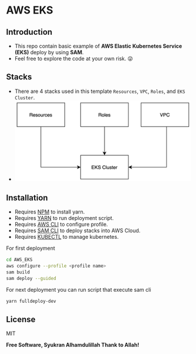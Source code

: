 # AWS EKS
## Introduction 
- This repo contain basic example of **AWS Elastic Kubernetes Service (EKS)** deploy by using **SAM**. 
- Feel free to explore the code at your own risk. :stuck_out_tongue_winking_eye:

## Stacks
- There are 4 stacks used in this template `Resources`, `VPC`, `Roles`, and `EKS Cluster`.
- ![alt text](./stack.png)

## Installation
- Requires [NPM][node.js] to install yarn.
- Requires [YARN][Yarn] to run deployment script.
- Requires [AWS CLI][AWS CLI] to configure profile.
- Requires [SAM CLI][SAM CLI] to deploy stacks into AWS Cloud.
- Requires [KUBECTL][Kubectl] to manage kubernetes.

For first deployment
```sh
cd AWS_EKS
aws configure --profile <profile name>
sam build
sam deploy --guided
```
For next deployment you can run script that execute sam cli
```sh
yarn fulldeploy-dev
```

## License

MIT

**Free Software, Syukran Alhamdulillah Thank to Allah!**

   [node.js]: <http://nodejs.org>
   [SAM CLI]: <https://docs.aws.amazon.com/serverless-application-model/latest/developerguide/serverless-sam-cli-install.html>
   [AWS CLI]: <https://docs.aws.amazon.com/cli/latest/userguide/install-cliv2.html>
   [Kubectl]: <https://kubernetes.io/docs/tasks/tools/>
   [Yarn]: <https://classic.yarnpkg.com/lang/en/docs/install/#mac-stable>
   [Websocketking]: <https://websocketking.com/>